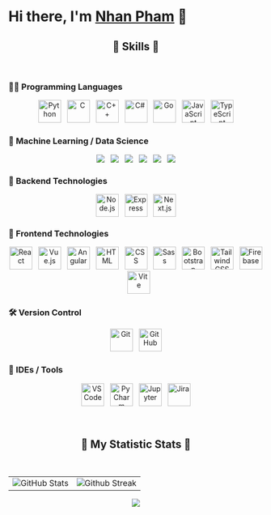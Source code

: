 # Hi there, I'm [Nhan Pham]() 👋

## <div align="center">🚀 Skills 🚀</div>

<br>

### 🧑‍💻 Programming Languages

<div align="center">
  <img src="https://raw.githubusercontent.com/marwin1991/profile-technology-icons/main/icons/python.png" width="45" alt="Python"/>&nbsp;&nbsp;
  <img src="https://raw.githubusercontent.com/marwin1991/profile-technology-icons/main/icons/c.png" width="45" alt="C"/>&nbsp;&nbsp;
  <img src="https://raw.githubusercontent.com/marwin1991/profile-technology-icons/main/icons/c++.png" width="45" alt="C++"/>&nbsp;&nbsp;
  <img src="https://raw.githubusercontent.com/marwin1991/profile-technology-icons/main/icons/c%23.png" width="45" alt="C#"/>&nbsp;&nbsp;
  <img src="https://raw.githubusercontent.com/marwin1991/profile-technology-icons/main/icons/go.png" width="45" alt="Go"/>&nbsp;&nbsp;
  <img src="https://raw.githubusercontent.com/marwin1991/profile-technology-icons/main/icons/javascript.png" width="45" alt="JavaScript"/>&nbsp;&nbsp;
  <img src="https://raw.githubusercontent.com/marwin1991/profile-technology-icons/main/icons/typescript.png" width="45" alt="TypeScript"/>
</div>

### 🤖 Machine Learning / Data Science

<p align="center">
  <img src="https://img.shields.io/badge/TensorFlow-FF6F00?style=for-the-badge&logo=tensorflow&logoColor=white"/>&nbsp;&nbsp;
  <img src="https://img.shields.io/badge/scikit--learn-F7931E?style=for-the-badge&logo=scikit-learn&logoColor=white"/>&nbsp;&nbsp;
  <img src="https://img.shields.io/badge/FastAPI-005571?style=for-the-badge&logo=fastapi&logoColor=white"/>&nbsp;&nbsp;
  <img src="https://img.shields.io/badge/NumPy-013243?style=for-the-badge&logo=numpy&logoColor=white"/>&nbsp;&nbsp;
  <img src="https://img.shields.io/badge/Pandas-150458?style=for-the-badge&logo=pandas&logoColor=white"/>&nbsp;&nbsp;
  <img src="https://img.shields.io/badge/Plotly-3F4F75?style=for-the-badge&logo=plotly&logoColor=white"/>
</p>

### 🧩 Backend Technologies

<div align="center">
  <img src="https://raw.githubusercontent.com/marwin1991/profile-technology-icons/main/icons/node_js.png" width="45" alt="Node.js" style="vertical-align: middle;"/>&nbsp;&nbsp;
  <img src="https://raw.githubusercontent.com/marwin1991/profile-technology-icons/main/icons/express.png" width="45" alt="Express" style="vertical-align: middle;"/>&nbsp;&nbsp;
  <img src="https://raw.githubusercontent.com/marwin1991/profile-technology-icons/main/icons/next_js.png" width="45" alt="Next.js" style="vertical-align: middle;"/>
</div>


### 🎨 Frontend Technologies

<div align="center">
  <img src="https://raw.githubusercontent.com/marwin1991/profile-technology-icons/main/icons/react.png" width="45" alt="React"/>&nbsp;&nbsp;
  <img src="https://raw.githubusercontent.com/marwin1991/profile-technology-icons/main/icons/vue_js.png" width="45" alt="Vue.js"/>&nbsp;&nbsp;
  <img src="https://raw.githubusercontent.com/marwin1991/profile-technology-icons/main/icons/angular.png" width="45" alt="Angular"/>&nbsp;&nbsp;
  <img src="https://raw.githubusercontent.com/marwin1991/profile-technology-icons/main/icons/html.png" width="45" alt="HTML"/>&nbsp;&nbsp;
  <img src="https://raw.githubusercontent.com/marwin1991/profile-technology-icons/main/icons/css.png" width="45" alt="CSS"/>&nbsp;&nbsp;
  <img src="https://raw.githubusercontent.com/marwin1991/profile-technology-icons/main/icons/sass.png" width="45" alt="Sass"/>&nbsp;&nbsp;
  <img src="https://raw.githubusercontent.com/marwin1991/profile-technology-icons/main/icons/bootstrap.png" width="45" alt="Bootstrap"/>&nbsp;&nbsp;
  <img src="https://raw.githubusercontent.com/marwin1991/profile-technology-icons/main/icons/tailwind_css.png" width="45" alt="Tailwind CSS"/>&nbsp;&nbsp;
  <img src="https://raw.githubusercontent.com/marwin1991/profile-technology-icons/main/icons/firebase.png" width="45" alt="Firebase"/>&nbsp;&nbsp;
  <img src="https://raw.githubusercontent.com/marwin1991/profile-technology-icons/main/icons/vite.png" width="45" alt="Vite"/>
</div>

### 🛠️ Version Control

<div align="center">
  <img src="https://raw.githubusercontent.com/marwin1991/profile-technology-icons/main/icons/git.png" width="45" alt="Git"/>&nbsp;&nbsp;
  <img src="https://raw.githubusercontent.com/marwin1991/profile-technology-icons/main/icons/github.png" width="45" alt="GitHub"/>
</div>

### 🧰 IDEs / Tools

<p align="center">
  <img src="https://raw.githubusercontent.com/marwin1991/profile-technology-icons/main/icons/visual_studio_code.png" width="45" alt="VSCode"/>&nbsp;&nbsp;
  <img src="https://raw.githubusercontent.com/marwin1991/profile-technology-icons/main/icons/pycharm.png" width="45" alt="PyCharm"/>&nbsp;&nbsp;
  <img src="https://raw.githubusercontent.com/marwin1991/profile-technology-icons/main/icons/jupyter_notebook.png" width="45" alt="Jupyter"/>&nbsp;&nbsp;
  <img src="https://raw.githubusercontent.com/marwin1991/profile-technology-icons/main/icons/jira.png" width="45" alt="Jira"/>
</p>

<br>

## <div align="center">🤭 My Statistic Stats 🤭</div>

<br>

<table>
<tr>
  <td>
    <img src="https://github-readme-stats.vercel.app/api?username=NhanPhamThanh-IT&show_icons=true&theme=tokyonight&hide_border=true&include_all_commits=false&count_private=false" alt="GitHub Stats" title="Github Stats"/>  

  </td>
  <td>
      <img src="https://github-readme-streak-stats.herokuapp.com/?user=NhanPhamThanh-IT&theme=tokyonight&hide_border=true" alt="Github Streak" title="Github Streak"/> 
  </td>
</tr>
</table>
</section>

<p align="center">
  <img src="https://github.com/NhanPhamThanh-IT/NhanPhamThanh-IT/blob/output/pacman.svg" />
</p>

